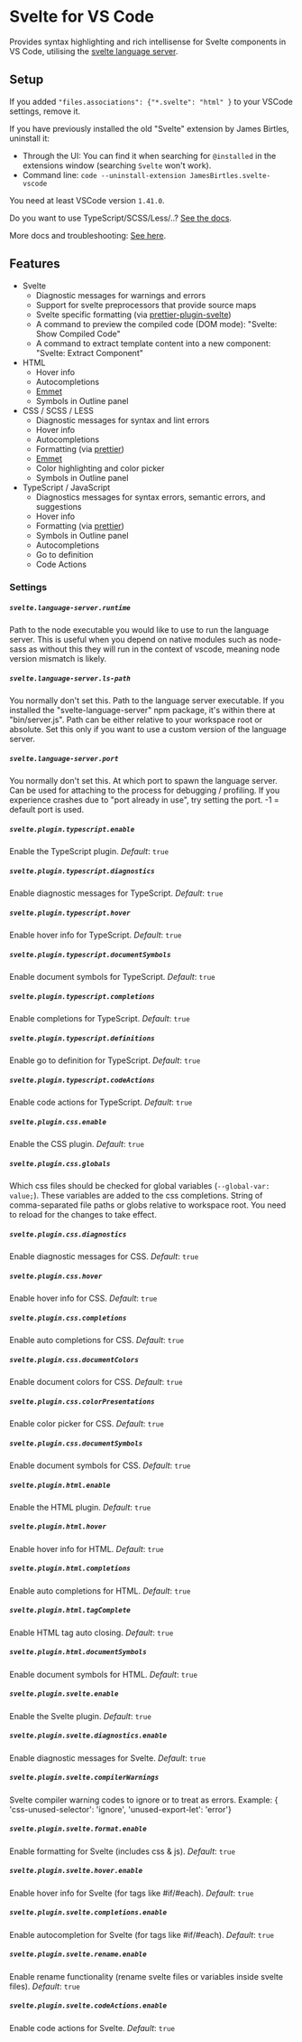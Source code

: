 # Svelte for VS Code

Provides syntax highlighting and rich intellisense for Svelte components in VS Code, utilising the [svelte language server](/packages/language-server).

## Setup

If you added `"files.associations": {"*.svelte": "html" }` to your VSCode settings, remove it.

If you have previously installed the old "Svelte" extension by James Birtles, uninstall it:

-   Through the UI: You can find it when searching for `@installed` in the extensions window (searching `Svelte` won't work).
-   Command line: `code --uninstall-extension JamesBirtles.svelte-vscode`

You need at least VSCode version `1.41.0`.

Do you want to use TypeScript/SCSS/Less/..? [See the docs](/docs/README.md#language-specific-setup).

More docs and troubleshooting: [See here](/docs/README.md).

## Features

-   Svelte
    -   Diagnostic messages for warnings and errors
    -   Support for svelte preprocessors that provide source maps
    -   Svelte specific formatting (via [prettier-plugin-svelte](https://github.com/sveltejs/prettier-plugin-svelte))
    -   A command to preview the compiled code (DOM mode): "Svelte: Show Compiled Code"
    -   A command to extract template content into a new component: "Svelte: Extract Component"
-   HTML
    -   Hover info
    -   Autocompletions
    -   [Emmet](https://emmet.io/)
    -   Symbols in Outline panel
-   CSS / SCSS / LESS
    -   Diagnostic messages for syntax and lint errors
    -   Hover info
    -   Autocompletions
    -   Formatting (via [prettier](https://github.com/prettier/prettier))
    -   [Emmet](https://emmet.io/)
    -   Color highlighting and color picker
    -   Symbols in Outline panel
-   TypeScript / JavaScript
    -   Diagnostics messages for syntax errors, semantic errors, and suggestions
    -   Hover info
    -   Formatting (via [prettier](https://github.com/prettier/prettier))
    -   Symbols in Outline panel
    -   Autocompletions
    -   Go to definition
    -   Code Actions

### Settings

##### `svelte.language-server.runtime`

Path to the node executable you would like to use to run the language server.
This is useful when you depend on native modules such as node-sass as without
this they will run in the context of vscode, meaning node version mismatch is likely.

##### `svelte.language-server.ls-path`

You normally don't set this. Path to the language server executable. If you installed the \"svelte-language-server\" npm package, it's within there at \"bin/server.js\". Path can be either relative to your workspace root or absolute. Set this only if you want to use a custom version of the language server.

##### `svelte.language-server.port`

You normally don't set this. At which port to spawn the language server.
Can be used for attaching to the process for debugging / profiling.
If you experience crashes due to "port already in use", try setting the port.
-1 = default port is used.

##### `svelte.plugin.typescript.enable`

Enable the TypeScript plugin. _Default_: `true`

##### `svelte.plugin.typescript.diagnostics`

Enable diagnostic messages for TypeScript. _Default_: `true`

##### `svelte.plugin.typescript.hover`

Enable hover info for TypeScript. _Default_: `true`

##### `svelte.plugin.typescript.documentSymbols`

Enable document symbols for TypeScript. _Default_: `true`

##### `svelte.plugin.typescript.completions`

Enable completions for TypeScript. _Default_: `true`

##### `svelte.plugin.typescript.definitions`

Enable go to definition for TypeScript. _Default_: `true`

##### `svelte.plugin.typescript.codeActions`

Enable code actions for TypeScript. _Default_: `true`

##### `svelte.plugin.css.enable`

Enable the CSS plugin. _Default_: `true`

##### `svelte.plugin.css.globals`

Which css files should be checked for global variables (`--global-var: value;`). These variables are added to the css completions. String of comma-separated file paths or globs relative to workspace root. You need to reload for the changes to take effect.

##### `svelte.plugin.css.diagnostics`

Enable diagnostic messages for CSS. _Default_: `true`

##### `svelte.plugin.css.hover`

Enable hover info for CSS. _Default_: `true`

##### `svelte.plugin.css.completions`

Enable auto completions for CSS. _Default_: `true`

##### `svelte.plugin.css.documentColors`

Enable document colors for CSS. _Default_: `true`

##### `svelte.plugin.css.colorPresentations`

Enable color picker for CSS. _Default_: `true`

##### `svelte.plugin.css.documentSymbols`

Enable document symbols for CSS. _Default_: `true`

##### `svelte.plugin.html.enable`

Enable the HTML plugin. _Default_: `true`

##### `svelte.plugin.html.hover`

Enable hover info for HTML. _Default_: `true`

##### `svelte.plugin.html.completions`

Enable auto completions for HTML. _Default_: `true`

##### `svelte.plugin.html.tagComplete`

Enable HTML tag auto closing. _Default_: `true`

##### `svelte.plugin.html.documentSymbols`

Enable document symbols for HTML. _Default_: `true`

##### `svelte.plugin.svelte.enable`

Enable the Svelte plugin. _Default_: `true`

##### `svelte.plugin.svelte.diagnostics.enable`

Enable diagnostic messages for Svelte. _Default_: `true`

##### `svelte.plugin.svelte.compilerWarnings`

Svelte compiler warning codes to ignore or to treat as errors. Example: { 'css-unused-selector': 'ignore', 'unused-export-let': 'error'}

##### `svelte.plugin.svelte.format.enable`

Enable formatting for Svelte (includes css & js). _Default_: `true`

##### `svelte.plugin.svelte.hover.enable`

Enable hover info for Svelte (for tags like #if/#each). _Default_: `true`

##### `svelte.plugin.svelte.completions.enable`

Enable autocompletion for Svelte (for tags like #if/#each). _Default_: `true`

##### `svelte.plugin.svelte.rename.enable`

Enable rename functionality (rename svelte files or variables inside svelte files). _Default_: `true`

##### `svelte.plugin.svelte.codeActions.enable`

Enable code actions for Svelte. _Default_: `true`
